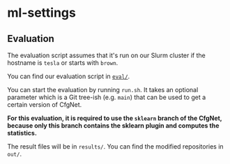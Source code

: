 # ml-settings

## Evaluation

The evaluation script assumes that it's run on our Slurm cluster if the hostname is `tesla` or starts with `brown`.

You can find our evaluation script in [`eval/`](eval).

You can start the evaluation by running `run.sh`.
It takes an optional parameter which is a Git tree-ish (e.g. `main`) that can be used to get a certain version of CfgNet.

**For this evaluation, it is required to use the `sklearn` branch of the CfgNet, because only this branch contains the sklearn plugin and computes the statistics.**

The result files will be in `results/`.
You can find the modified repositories in `out/`.

